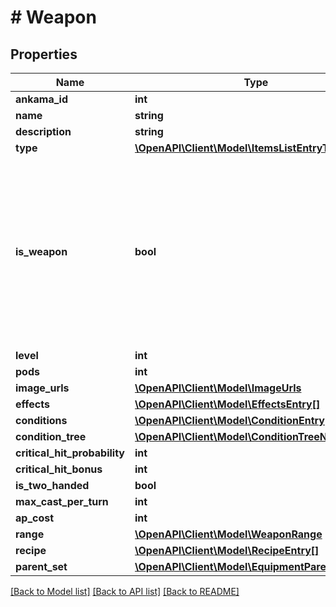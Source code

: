 # # Weapon

## Properties

Name | Type | Description | Notes
------------ | ------------- | ------------- | -------------
**ankama_id** | **int** |  | [optional]
**name** | **string** |  | [optional]
**description** | **string** |  | [optional]
**type** | [**\OpenAPI\Client\Model\ItemsListEntryTypedType**](ItemsListEntryTypedType.md) |  | [optional]
**is_weapon** | **bool** | always true when the item is a weapon. Many fields are now available. Always check for this flag first when getting single equipment items. | [optional]
**level** | **int** |  | [optional]
**pods** | **int** |  | [optional]
**image_urls** | [**\OpenAPI\Client\Model\ImageUrls**](ImageUrls.md) |  | [optional]
**effects** | [**\OpenAPI\Client\Model\EffectsEntry[]**](EffectsEntry.md) |  | [optional]
**conditions** | [**\OpenAPI\Client\Model\ConditionEntry[]**](ConditionEntry.md) |  | [optional]
**condition_tree** | [**\OpenAPI\Client\Model\ConditionTreeNode**](ConditionTreeNode.md) |  | [optional]
**critical_hit_probability** | **int** |  | [optional]
**critical_hit_bonus** | **int** |  | [optional]
**is_two_handed** | **bool** |  | [optional]
**max_cast_per_turn** | **int** |  | [optional]
**ap_cost** | **int** |  | [optional]
**range** | [**\OpenAPI\Client\Model\WeaponRange**](WeaponRange.md) |  | [optional]
**recipe** | [**\OpenAPI\Client\Model\RecipeEntry[]**](RecipeEntry.md) |  | [optional]
**parent_set** | [**\OpenAPI\Client\Model\EquipmentParentSet**](EquipmentParentSet.md) |  | [optional]

[[Back to Model list]](../../README.md#models) [[Back to API list]](../../README.md#endpoints) [[Back to README]](../../README.md)
